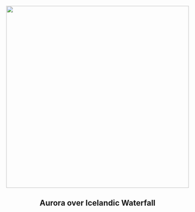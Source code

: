 
<p align="center"><img src="https://apod.nasa.gov/apod/image/2307/WaterfallAurora_Letelier_960.jpg" width="500" height="500"></p>
<h2 align="center"> Aurora over Icelandic Waterfall </h2>
